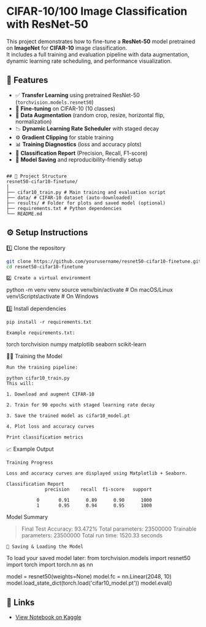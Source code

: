
# CIFAR-10/100 Image Classification with ResNet-50

This project demonstrates how to fine-tune a **ResNet-50** model pretrained on **ImageNet** for **CIFAR-10** image classification.  
It includes a full training and evaluation pipeline with data augmentation, dynamic learning rate scheduling, and performance visualization.

## 🚀 Features

- ✅ **Transfer Learning** using pretrained ResNet-50 (`torchvision.models.resnet50`)
- 🧠 **Fine-tuning** on CIFAR-10 (10 classes)
- 🎨 **Data Augmentation** (random crop, resize, horizontal flip, normalization)
- 📉 **Dynamic Learning Rate Scheduler** with staged decay
- ⚙️ **Gradient Clipping** for stable training
- 📊 **Training Diagnostics** (loss and accuracy plots)
- 🧾 **Classification Report** (Precision, Recall, F1-score)
- 💾 **Model Saving** and reproducibility-friendly setup

```

## 🧩 Project Structure
resnet50-cifar10-finetune/
│
├── cifar10_train.py # Main training and evaluation script
├── data/ # CIFAR-10 dataset (auto-downloaded)
├── results/ # Folder for plots and saved model (optional)
├── requirements.txt # Python dependencies
└── README.md
```

## ⚙️ Setup Instructions

1️⃣ Clone the repository
```bash
git clone https://github.com/yourusername/resnet50-cifar10-finetune.git
cd resnet50-cifar10-finetune

2️⃣ Create a virtual environment
```
python -m venv venv
source venv/bin/activate    # On macOS/Linux
venv\Scripts\activate       # On Windows

3️⃣ Install dependencies
```
pip install -r requirements.txt

Example requirements.txt:
```
torch
torchvision
numpy
matplotlib
seaborn
scikit-learn

🏋️‍♂️ Training the Model
```
Run the training pipeline:

python cifar10_train.py
This will:

1. Download and augment CIFAR-10

2. Train for 90 epochs with staged learning rate decay

3. Save the trained model as cifar10_model.pt

4. Plot loss and accuracy curves

Print classification metrics
```
📈 Example Output
```
Training Progress

Loss and accuracy curves are displayed using Matplotlib + Seaborn.

Classification Report
              precision    recall  f1-score   support

           0       0.91      0.89      0.90      1000
           1       0.95      0.94      0.95      1000
   ```
Model Summary
> Final Test Accuracy: 93.472%
Total parameters: 23500000
Trainable parameters: 23500000
Total run time: 1520.33 seconds
```
💾 Saving & Loading the Model
```
To load your saved model later:
from torchvision.models import resnet50
import torch
import torch.nn as nn

model = resnet50(weights=None)
model.fc = nn.Linear(2048, 10)
model.load_state_dict(torch.load('cifar10_model.pt'))
model.eval()

## 🔗 Links
- [View Notebook on Kaggle](https://www.kaggle.com/code/syeddildarshah/simple-cnn-implementation-on-cifar-10-100)

